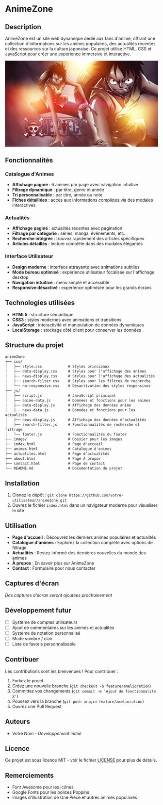 # AnimeZone

## Description
AnimeZone est un site web dynamique dédié aux fans d'anime, offrant une collection d'informations sur les animes populaires, des actualités récentes et des ressources sur la culture japonaise. Ce projet utilise HTML, CSS et JavaScript pour créer une expérience immersive et interactive.

![AnimeZone Logo](image/anime-one_piece-monkey_d_luffy-365906.jpeg)

## Fonctionnalités

### Catalogue d'Animes
- **Affichage paginé** : 6 animes par page avec navigation intuitive
- **Filtrage dynamique** : par titre, genre et année
- **Tri personnalisable** : par titre, année ou note
- **Fiches détaillées** : accès aux informations complètes via des modales interactives

### Actualités
- **Affichage paginé** : actualités récentes avec pagination
- **Filtrage par catégorie** : séries, manga, événements, etc.
- **Recherche intégrée** : trouvez rapidement des articles spécifiques
- **Articles détaillés** : lecture complète dans des modales élégantes

### Interface Utilisateur
- **Design moderne** : interface attrayante avec animations subtiles
- **Mode bureau optimisé** : expérience utilisateur focalisée sur l'affichage desktop
- **Navigation intuitive** : menu simple et accessible
- **Responsive désactivé** : expérience optimisée pour les grands écrans

## Technologies utilisées
- **HTML5** : structure sémantique
- **CSS3** : styles modernes avec animations et transitions
- **JavaScript** : interactivité et manipulation de données dynamiques
- **LocalStorage** : stockage côté client pour conserver les données

## Structure du projet
```
animeZone
├── css/
│   ├── style.css            # Styles principaux
│   ├── data-display.css     # Styles pour l'affichage des animes
│   ├── news-display.css     # Styles pour l'affichage des actualités
│   ├── search-filter.css    # Styles pour les filtres de recherche
│   └── no-responsive.css    # Désactivation des styles responsives
├── js/
│   ├── script.js            # JavaScript principal
│   ├── anime-data.js        # Données et fonctions pour les animes
│   ├── data-display.js      # Affichage des données anime
│   ├── news-data.js         # Données et fonctions pour les actualités
│   ├── news-display.js      # Affichage des données d'actualités
│   ├── search-filter.js     # Fonctionnalités de recherche et filtrage
│   └── footer.js            # Fonctionnalités du footer
├── image/                   # Dossier pour les images
├── index.html               # Page d'accueil
├── animes.html              # Catalogue d'animes
├── actualites.html          # Page d'actualités
├── about.html               # Page À propos
├── contact.html             # Page de contact
└── README.md                # Documentation du projet
```

## Installation
1. Clonez le dépôt : `git clone https://github.com/votre-utilisateur/animeZone.git`
2. Ouvrez le fichier `index.html` dans un navigateur moderne pour visualiser le site

## Utilisation
- **Page d'accueil** : Découvrez les derniers animes populaires et actualités
- **Catalogue d'animes** : Explorez la collection complète avec options de filtrage
- **Actualités** : Restez informé des dernières nouvelles du monde des animes
- **À propos** : En savoir plus sur AnimeZone
- **Contact** : Formulaire pour nous contacter

## Captures d'écran
*Des captures d'écran seront ajoutées prochainement*

## Développement futur
- [ ] Système de comptes utilisateurs
- [ ] Ajout de commentaires sur les animes et actualités
- [ ] Système de notation personnalisé
- [ ] Mode sombre / clair
- [ ] Liste de favoris personnalisable

## Contribuer
Les contributions sont les bienvenues ! Pour contribuer :

1. Forkez le projet
2. Créez une nouvelle branche (`git checkout -b feature/amelioration`)
3. Committez vos changements (`git commit -m 'Ajout de fonctionnalité X'`)
4. Poussez vers la branche (`git push origin feature/amelioration`)
5. Ouvrez une Pull Request

## Auteurs
- Votre Nom - *Développement initial*

## Licence
Ce projet est sous licence MIT - voir le fichier [LICENSE](LICENSE) pour plus de détails.

## Remerciements
- Font Awesome pour les icônes
- Google Fonts pour les polices Poppins
- Images d'illustration de One Piece et autres animes populaires
